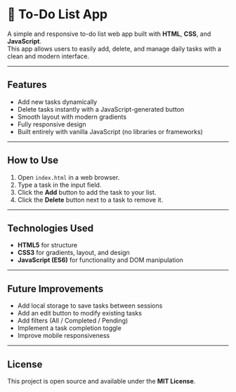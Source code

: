 # 📝 To-Do List App

A simple and responsive to-do list web app built with **HTML**, **CSS**, and **JavaScript**.  
This app allows users to easily add, delete, and manage daily tasks with a clean and modern interface.

---

## Features

- Add new tasks dynamically  
- Delete tasks instantly with a JavaScript-generated button  
- Smooth layout with modern gradients  
- Fully responsive design  
- Built entirely with vanilla JavaScript (no libraries or frameworks)

---

## How to Use

1. Open `index.html` in a web browser.  
2. Type a task in the input field.  
3. Click the **Add** button to add the task to your list.  
4. Click the **Delete** button next to a task to remove it.

---

## Technologies Used

- **HTML5** for structure  
- **CSS3** for gradients, layout, and design  
- **JavaScript (ES6)** for functionality and DOM manipulation  

---

## Future Improvements

- Add local storage to save tasks between sessions  
- Add an edit button to modify existing tasks  
- Add filters (All / Completed / Pending)  
- Implement a task completion toggle  
- Improve mobile responsiveness  

---

## License

This project is open source and available under the **MIT License**.
